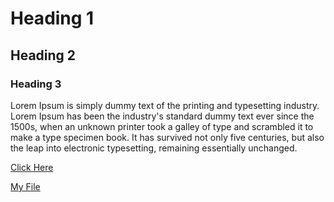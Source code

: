 # Heading 1
## Heading 2
### Heading 3
Lorem Ipsum is simply dummy text of the printing and typesetting industry. Lorem Ipsum has been the industry's standard dummy text ever since the 1500s, when an unknown printer took a galley of type and scrambled it to make a type specimen book. It has survived not only five centuries, but also the leap into electronic typesetting, remaining essentially unchanged.

[Click Here](https://www.nytimes.com/)

[My File](./responses.txt)
